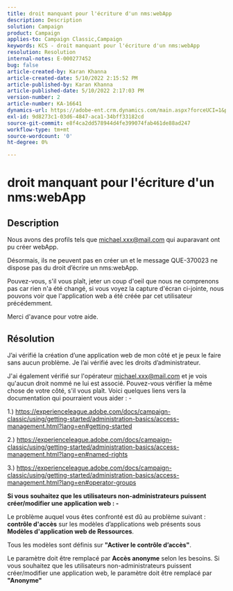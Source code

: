 ```yaml
---
title: droit manquant pour l'écriture d'un nms:webApp
description: Description
solution: Campaign
product: Campaign
applies-to: Campaign Classic,Campaign
keywords: KCS - droit manquant pour l'écriture d'un nms:webApp
resolution: Resolution
internal-notes: E-000277452
bug: false
article-created-by: Karan Khanna
article-created-date: 5/10/2022 2:15:52 PM
article-published-by: Karan Khanna
article-published-date: 5/10/2022 2:17:03 PM
version-number: 2
article-number: KA-16641
dynamics-url: https://adobe-ent.crm.dynamics.com/main.aspx?forceUCI=1&pagetype=entityrecord&etn=knowledgearticle&id=8fb70db0-6bd0-ec11-a7b5-00224809c556
exl-id: 9d8273c1-03d6-4847-aca1-34bff33182cd
source-git-commit: e8f4ca2dd578944d4fe399074fab461de88ad247
workflow-type: tm+mt
source-wordcount: '0'
ht-degree: 0%

---
```


# droit manquant pour l&#39;écriture d&#39;un nms:webApp

## Description


Nous avons des profils tels que michael.xxx@mail.com qui auparavant ont pu créer webApp.

Désormais, ils ne peuvent pas en créer un et le message QUE-370023 ne dispose pas du droit d’écrire un nms:webApp.

Pouvez-vous, s&#39;il vous plaît, jeter un coup d&#39;oeil que nous ne comprenons pas car rien n&#39;a été changé, si vous voyez la capture d&#39;écran ci-jointe, nous pouvons voir que l&#39;application web a été créée par cet utilisateur précédemment.

Merci d&#39;avance pour votre aide.


## Résolution


J’ai vérifié la création d’une application web de mon côté et je peux le faire sans aucun problème. Je l’ai vérifié avec les droits d’administrateur.

J&#39;ai également vérifié sur l&#39;opérateur michael.xxx@mail.com et je vois qu&#39;aucun droit nommé ne lui est associé. Pouvez-vous vérifier la même chose de votre côté, s&#39;il vous plaît. Voici quelques liens vers la documentation qui pourraient vous aider : -

1.) https://experienceleague.adobe.com/docs/campaign-classic/using/getting-started/administration-basics/access-management.html?lang=en#getting-started

2.) https://experienceleague.adobe.com/docs/campaign-classic/using/getting-started/administration-basics/access-management.html?lang=en#named-rights

3.) https://experienceleague.adobe.com/docs/campaign-classic/using/getting-started/administration-basics/access-management.html?lang=en#operator-groups



<b>Si vous souhaitez que les utilisateurs non-administrateurs puissent créer/modifier une application web : -</b>

Le problème auquel vous êtes confronté est dû au problème suivant : <b>contrôle d&#39;accès</b> sur les modèles d’applications web présents sous <b>Modèles d&#39;application web de Ressources</b>.

Tous les modèles sont définis sur <b>&quot;Activer le contrôle d’accès&quot;</b>.

Le paramètre doit être remplacé par <b>Accès anonyme</b> selon les besoins. Si vous souhaitez que les utilisateurs non-administrateurs puissent créer/modifier une application web, le paramètre doit être remplacé par <b>&quot;Anonyme&quot;</b>
